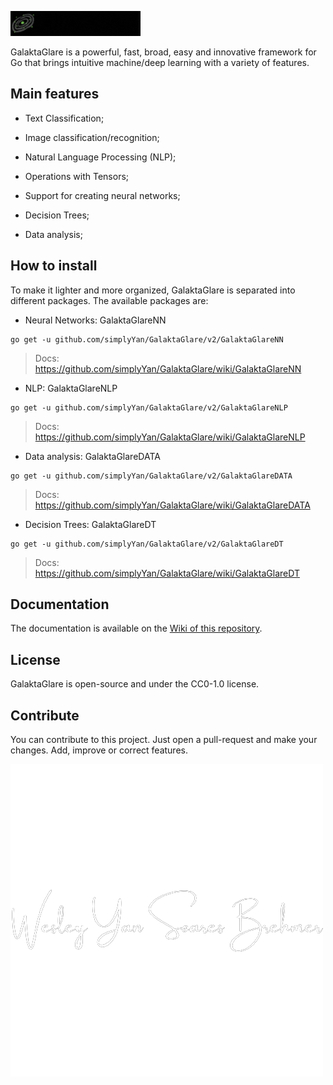 ![GalaktaGlare](gglare.gif)

GalaktaGlare is a powerful, fast, broad, easy and innovative framework for Go that brings intuitive machine/deep learning with a variety of features.

## Main features

- Text Classification;

- Image classification/recognition;

- Natural Language Processing (NLP);

- Operations with Tensors;

- Support for creating neural networks;

- Decision Trees;

- Data analysis;

## How to install
To make it lighter and more organized, GalaktaGlare is separated into different packages. The available packages are:
- Neural Networks:
GalaktaGlareNN
```
go get -u github.com/simplyYan/GalaktaGlare/v2/GalaktaGlareNN
```
> Docs: https://github.com/simplyYan/GalaktaGlare/wiki/GalaktaGlareNN
- NLP:
GalaktaGlareNLP
```
go get -u github.com/simplyYan/GalaktaGlare/v2/GalaktaGlareNLP
```
> Docs: https://github.com/simplyYan/GalaktaGlare/wiki/GalaktaGlareNLP
- Data analysis:
GalaktaGlareDATA
```
go get -u github.com/simplyYan/GalaktaGlare/v2/GalaktaGlareDATA
```
> Docs: https://github.com/simplyYan/GalaktaGlare/wiki/GalaktaGlareDATA
- Decision Trees: 
GalaktaGlareDT
```
go get -u github.com/simplyYan/GalaktaGlare/v2/GalaktaGlareDT
```
> Docs: https://github.com/simplyYan/GalaktaGlare/wiki/GalaktaGlareDT

## Documentation
The documentation is available on the [Wiki of this repository](https://github.com/simplyYan/GalaktaGlare/wiki/Docs).

## License
GalaktaGlare is open-source and under the CC0-1.0 license.

## Contribute
You can contribute to this project. Just open a pull-request and make your changes. Add, improve or correct features.

<img src="signature.png" width="500px" height="500px"></img>
